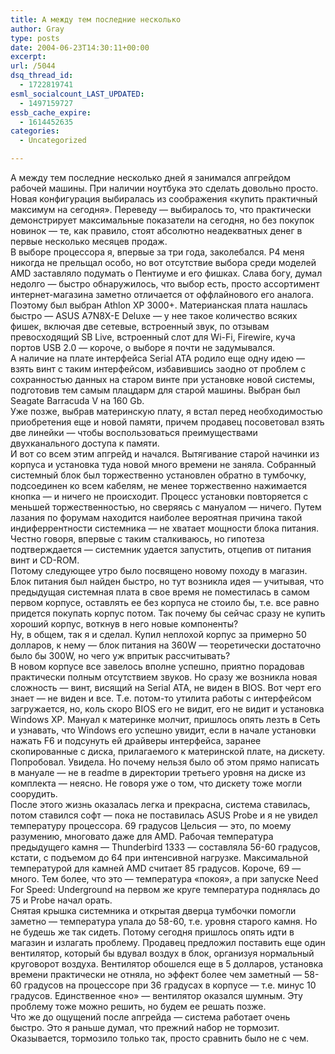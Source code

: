 ```yaml
---
title: А между тем последние несколько
author: Gray
type: posts
date: 2004-06-23T14:30:11+00:00
excerpt:
url: /5044
dsq_thread_id:
  - 1722819741
esml_socialcount_LAST_UPDATED:
  - 1497159727
essb_cache_expire:
  - 1614452635
categories:
  - Uncategorized

---
```








А между тем последние несколько дней я занимался апгрейдом рабочей машины. При наличии ноутбука это сделать довольно просто.  
Новая конфигурация выбиралась из соображения &#171;купить практичный максимум на сегодня&#187;. Переведу &#8212; выбиралось то, что практически демонстрирует максимальные показатели на сегодня, но без покупок новинок &#8212; те, как правило, стоят абсолютно неадекватных денег в первые несколько месяцев продаж.  
В выборе процессора я, впервые за три года, заколебался. P4 меня никогда не прельщал особо, но вот отсутствие выбора среди моделей AMD заставляло подумать о Пентиуме и его фишках. Слава богу, думал недолго &#8212; быстро обнаружилось, что выбор есть, просто ассортимент интернет-магазина заметно отличается от оффлайнового его аналога. Поэтому был выбран Athlon XP 3000+. Материанская плата нашлась быстро &#8212; ASUS A7N8X-E Deluxe &#8212; у нее такое количество всяких фишек, включая две сетевые, встроенный звук, по отзывам превосходящий SB Live, встроенный слот для Wi-Fi, Firewire, куча портов USB 2.0 &#8212; короче, о выборе я почти не задумывался.  
А наличие на плате интерфейса Serial ATA родило еще одну идею &#8212; взять винт с таким интерфейсом, избавившись заодно от проблем с сохранностью данных на старом винте при установке новой системы, подготовив тем самым плацдарм для старой машины. Выбран был Seagate Barracuda V на 160 Gb.  
Уже позже, выбрав материнскую плату, я встал перед необходимостью приобретения еще и новой памяти, причем продавец посоветовал взять две линейки &#8212; чтобы воспользоваться преимуществами двухканального доступа к памяти.  
И вот со всем этим апгрейд и начался. Вытягивание старой начинки из корпуса и установка туда новой много времени не заняла. Собранный системный блок был торжественно установлен обратно в тумбочку, подсоединен ко всем кабелям, не менее торжественно нажимается кнопка &#8212; и ничего не происходит. Процесс установки повторяется с меньшей торжественностью, но сверяясь с мануалом &#8212; ничего. Путем лазания по форумам находится наиболее вероятная причина такой индиферрентности системника &#8212; не хватает мощности блока питания. Честно говоря, впервые с таким сталкиваюсь, но гипотеза подтверждается &#8212; системник удается запустить, отцепив от питания винт и CD-ROM.  
Потому следующее утро было посвящено новому походу в магазин. Блок питания был найден быстро, но тут возникла идея &#8212; учитывая, что предыдущая системная плата в свое время не поместилась в самом первом корпусе, оставлять ее без корпуса не стоило бы, т.е. все равно придется покупать корпус потом. Так почему бы сейчас сразу не купить хороший корпус, воткнув в него новые компоненты?  
Ну, в общем, так я и сделал. Купил неплохой корпус за примерно 50 долларов, к нему &#8212; блок питания на 360W &#8212; теоретически достаточно было бы 300W, но чего уж впритык рассчитывать?  
В новом корпусе все завелось вполне успешно, приятно порадовав практически полным отсутствием звуков. Но сразу же возникла новая сложность &#8212; винт, висящий на Serial ATA, не виден в BIOS. Вот черт его знает &#8212; не виден и все. Т.е. потом-то утилита работы с интерфейсом загружается, но, коль скоро BIOS его не видит, его не видит и установка Windows XP. Мануал к материнке молчит, пришлось опять лезть в Сеть и узнавать, что Windows его успешно увидит, если в начале установки нажать F6 и подсунуть ей драйверы интерфейса, заранее скопированные с диска, прилагаемого к материнской плате, на дискету. Попробовал. Увидела. Но почему нельзя было об этом прямо написать в мануале &#8212; не в readme в директории третьего уровня на диске из комплекта &#8212; неясно. Не говоря уже о том, что дискету тоже могли соорудить.  
После этого жизнь оказалась легка и прекрасна, система ставилась, потом ставился софт &#8212; пока не поставилась ASUS Probe и я не увидел температуру процессора. 69 градусов Цельсия &#8212; это, по моему разумению, многовато даже для AMD. Рабочая температура предыдущего камня &#8212; Thunderbird 1333 &#8212; составляла 56-60 градусов, кстати, с подъемом до 64 при интенсивной нагрузке. Максимальной температурой для камней AMD считает 85 градусов. Короче, 69 &#8212; много. Тем более, что это &#8212; температура &#171;покоя&#187;, а при запуске Need For Speed: Underground на первом же круге температура поднялась до 75 и Probe начал орать.  
Снятая крышка системника и открытая дверца тумбочки помогли заметно &#8212; температура упала до 58-60, т.е. уровня старого камня. Но не будешь же так сидеть. Потому сегодня пришлось опять идти в магазин и излагать проблему. Продавец предложил поставить еще один вентилятор, который бы вдувал воздух в блок, организуя нормальный круговорот воздуха. Вентилятор обошелся еще в 5 долларов, установка времени практически не отняла, но эффект более чем заметный &#8212; 58-60 градусов на процессоре при 36 градусах в корпусе &#8212; т.е. минус 10 градусов. Единственное &#171;но&#187; &#8212; вентилятор оказался шумным. Эту проблему тоже можно решить, но будем ее решать позже.  
Что же до ощущений после апгрейда &#8212; система работает очень быстро. Это я раньше думал, что прежний набор не тормозит. Оказывается, тормозило только так, просто сравнить было не с чем.